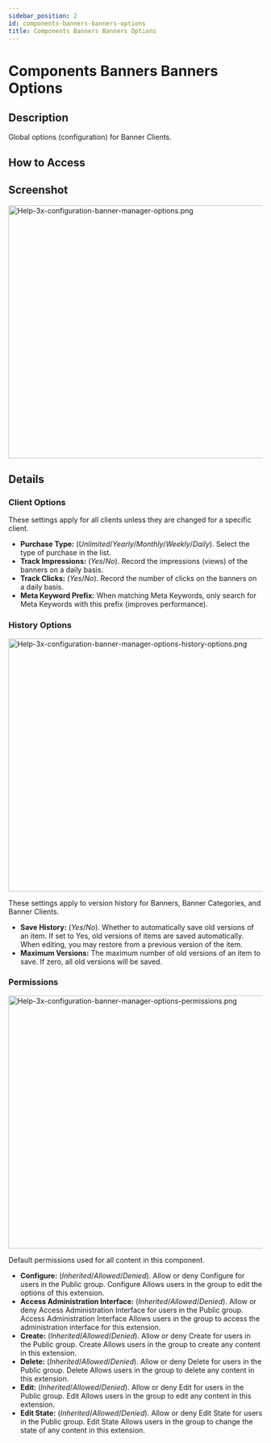 ```yaml
---
sidebar_position: 2
id: components-banners-banners-options
title: Components Banners Banners Options
---
```

# Components Banners Banners Options
## Description

Global options (configuration) for Banner Clients.

## How to Access

## Screenshot

<img
src="https://docs.joomla.org/images/thumb/1/1c/Help-3x-configuration-banner-manager-options.png/670px-Help-3x-configuration-banner-manager-options.png"
decoding="async"
srcset="https://docs.joomla.org/images/thumb/1/1c/Help-3x-configuration-banner-manager-options.png/1005px-Help-3x-configuration-banner-manager-options.png 1.5x, https://docs.joomla.org/images/1/1c/Help-3x-configuration-banner-manager-options.png 2x"
data-file-width="1247" data-file-height="933" width="670" height="501"
alt="Help-3x-configuration-banner-manager-options.png" />

## Details

### Client Options

These settings apply for all clients unless they are changed for a
specific client.

- **Purchase Type:** (*Unlimited*/*Yearly*/*Monthly*/*Weekly*/*Daily*).
  Select the type of purchase in the list.
- **Track Impressions:** (*Yes*/*No*). Record the impressions (views) of
  the banners on a daily basis.
- **Track Clicks:** (*Yes*/*No*). Record the number of clicks on the
  banners on a daily basis.
- **Meta Keyword Prefix:** When matching Meta Keywords, only search for
  Meta Keywords with this prefix (improves performance).

### History Options

<img
src="https://docs.joomla.org/images/thumb/9/95/Help-3x-configuration-banner-manager-options-history-options.png/670px-Help-3x-configuration-banner-manager-options-history-options.png"
decoding="async"
srcset="https://docs.joomla.org/images/thumb/9/95/Help-3x-configuration-banner-manager-options-history-options.png/1005px-Help-3x-configuration-banner-manager-options-history-options.png 1.5x, https://docs.joomla.org/images/9/95/Help-3x-configuration-banner-manager-options-history-options.png 2x"
data-file-width="1247" data-file-height="933" width="670" height="501"
alt="Help-3x-configuration-banner-manager-options-history-options.png" />

These settings apply to version history for Banners, Banner Categories,
and Banner Clients.

- **Save History:** (*Yes*/*No*). Whether to automatically save old
  versions of an item. If set to Yes, old versions of items are saved
  automatically. When editing, you may restore from a previous version
  of the item.
- **Maximum Versions:** The maximum number of old versions of an item to
  save. If zero, all old versions will be saved.

### Permissions

<img
src="https://docs.joomla.org/images/thumb/d/da/Help-3x-configuration-banner-manager-options-permissions.png/670px-Help-3x-configuration-banner-manager-options-permissions.png"
decoding="async"
srcset="https://docs.joomla.org/images/thumb/d/da/Help-3x-configuration-banner-manager-options-permissions.png/1005px-Help-3x-configuration-banner-manager-options-permissions.png 1.5x, https://docs.joomla.org/images/d/da/Help-3x-configuration-banner-manager-options-permissions.png 2x"
data-file-width="1247" data-file-height="933" width="670" height="501"
alt="Help-3x-configuration-banner-manager-options-permissions.png" />

Default permissions used for all content in this component.

- **Configure:** (*Inherited*/*Allowed*/*Denied*). Allow or deny
  Configure for users in the Public group. Configure Allows users in the
  group to edit the options of this extension.
- **Access Administration Interface:** (*Inherited*/*Allowed*/*Denied*).
  Allow or deny Access Administration Interface for users in the Public
  group. Access Administration Interface Allows users in the group to
  access the administration interface for this extension.
- **Create:** (*Inherited*/*Allowed*/*Denied*). Allow or deny Create for
  users in the Public group. Create Allows users in the group to create
  any content in this extension.
- **Delete:** (*Inherited*/*Allowed*/*Denied*). Allow or deny Delete for
  users in the Public group. Delete Allows users in the group to delete
  any content in this extension.
- **Edit:** (*Inherited*/*Allowed*/*Denied*). Allow or deny Edit for
  users in the Public group. Edit Allows users in the group to edit any
  content in this extension.
- **Edit State:** (*Inherited*/*Allowed*/*Denied*). Allow or deny Edit
  State for users in the Public group. Edit State Allows users in the
  group to change the state of any content in this extension.
